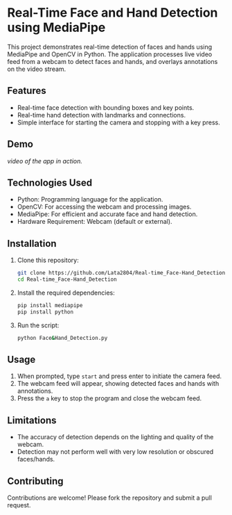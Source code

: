# Real-Time Face and Hand Detection using MediaPipe

This project demonstrates real-time detection of faces and hands using MediaPipe and OpenCV in Python. The application processes live video feed from a webcam to detect faces and hands, and overlays annotations on the video stream.

## Features
- Real-time face detection with bounding boxes and key points.
- Real-time hand detection with landmarks and connections.
- Simple interface for starting the camera and stopping with a key press.

## Demo


*video of the app in action.*

## Technologies Used
- Python: Programming language for the application.
- OpenCV: For accessing the webcam and processing images.
- MediaPipe: For efficient and accurate face and hand detection.
- Hardware Requirement: Webcam (default or external).

## Installation
1. Clone this repository:
   ```bash
   git clone https://github.com/Lata2804/Real-time_Face-Hand_Detection.git
   cd Real-time_Face-Hand_Detection
   ```

2. Install the required dependencies:
   ```bash
   pip install mediapipe
   pip install python
   ```

3. Run the script:
   ```bash
   python Face&Hand_Detection.py
   ```

## Usage
1. When prompted, type `start` and press enter to initiate the camera feed.
2. The webcam feed will appear, showing detected faces and hands with annotations.
3. Press the `a` key to stop the program and close the webcam feed.

## Limitations
- The accuracy of detection depends on the lighting and quality of the webcam.
- Detection may not perform well with very low resolution or obscured faces/hands.

## Contributing
Contributions are welcome! Please fork the repository and submit a pull request.

